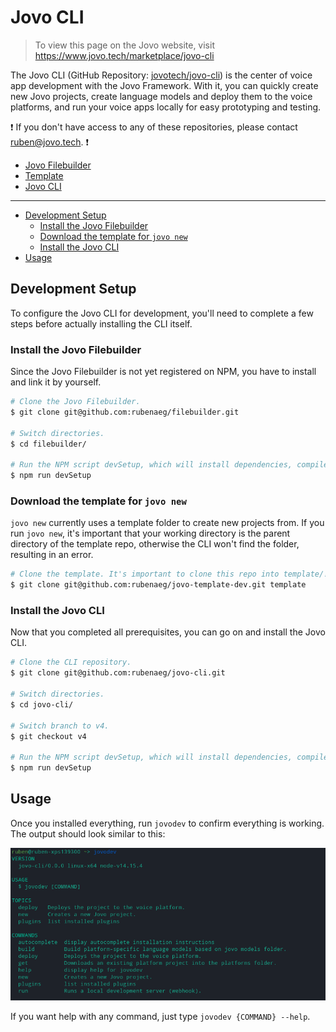 # Jovo CLI

> To view this page on the Jovo website, visit https://www.jovo.tech/marketplace/jovo-cli

The Jovo CLI (GitHub Repository: [jovotech/jovo-cli](https://github.com/jovotech/jovo-cli)) is the center of voice app development with the Jovo Framework. With it, you can quickly create new Jovo projects, create language models and deploy them to the voice platforms, and run your voice apps locally for easy prototyping and testing.

:exclamation: If you don't have access to any of these repositories, please contact ruben@jovo.tech. :exclamation:

- [Jovo Filebuilder](https://github.com/rubenaeg/filebuilder)
- [Template](https://github.com/rubenaeg/jovo-template-dev)
- [Jovo CLI](https://github.com/rubenaeg/jovo-cli)

---

- [Development Setup](#development-setup)
  - [Install the Jovo Filebuilder](äinstall-the-jovo-filebuilder)
  - [Download the template for `jovo new`](#download-the-template-for-jovo-new)
  - [Install the Jovo CLI](#install-the-jovo-cli)
- [Usage](#usage)

## Development Setup

To configure the Jovo CLI for development, you'll need to complete a few steps before actually installing the CLI itself.

### Install the Jovo Filebuilder

Since the Jovo Filebuilder is not yet registered on NPM, you have to install and link it by yourself.

```sh
# Clone the Jovo Filebuilder.
$ git clone git@github.com:rubenaeg/filebuilder.git

# Switch directories.
$ cd filebuilder/

# Run the NPM script devSetup, which will install dependencies, compile TypeScript and link the package, so it is available globally on your machine.
$ npm run devSetup
```

### Download the template for `jovo new`

`jovo new` currently uses a template folder to create new projects from. If you run `jovo new`, it's important that your working directory is the parent directory of the template repo, otherwise the CLI won't find the folder, resulting in an error.

```sh
# Clone the template. It's important to clone this repo into template/!
$ git clone git@github.com:rubenaeg/jovo-template-dev.git template
```

### Install the Jovo CLI

Now that you completed all prerequisites, you can go on and install the Jovo CLI.

```sh
# Clone the CLI repository.
$ git clone git@github.com:rubenaeg/jovo-cli.git

# Switch directories.
$ cd jovo-cli/

# Switch branch to v4.
$ git checkout v4

# Run the NPM script devSetup, which will install dependencies, compile TypeScript and link all necessary packages.
$ npm run devSetup
```

## Usage

Once you installed everything, run `jovodev` to confirm everything is working. The output should look similar to this:

![Output](./img/jovodev.png)

If you want help with any command, just type `jovodev {COMMAND} --help`.
